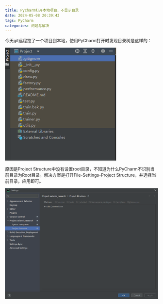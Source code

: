 ```yaml
---
title: Pycharm打开本地项目，不显示目录
date: 2024-05-08 20:39:43
tags: PyCharm
categories: 问题与解决
---
```


今天git远程拉了一个项目到本地，使用PyCharm打开时发现目录树是这样的：

![目录树](Pycharm打开本地项目，不显示目录/2024-05-08-20-41-08.png)

原因是Project Structure中没有设置root目录，不知道为什么PyCharm不识别当前目录为Root目录。解决方案是打开File-Settings-Project Structure，并选择当前目录，应用即可。

![setting](Pycharm打开本地项目，不显示目录/2024-05-08-20-41-45.png)
